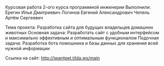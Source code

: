 Курсовая работа 2-ого курса программной инженерии
Выполнили:
Ерегин Илья Дмитриевич
Логинов Евгений Александрович
Чепель Артём Сергеевич

Тема проекта: Разработка сайта для будущих владельцев домашних животных
Основная задача: Разработать сайт с удобным интерфейсом и максимально эффективным и оптимальным функционалом
Подочная задача: Разработка бота помошника и базы данных для хранения всей нужной информации

Ссылка на сайт: http://iwantpet.tilda.ws/main
